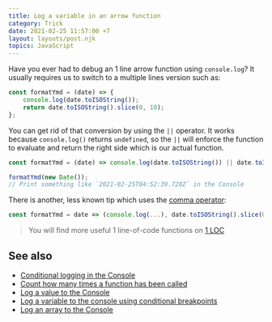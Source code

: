 ```yaml
---
title: Log a variable in an arrow function
category: Trick
date: 2021-02-25 11:57:00 +7
layout: layouts/post.njk
topics: JavaScript
---
```


Have you ever had to debug an 1 line arrow function using `console.log`? It usually requires us to switch to a multiple lines version such as:

```js
const formatYmd = (date) => {
    console.log(date.toISOString());
    return date.toISOString().slice(0, 10);
};
```

You can get rid of that conversion by using the `||` operator. It works because `console.log()` returns `undefined`, so the `||` will enforce the function to evaluate and return the right side which is our actual function.

```js
const formatYmd = (date) => console.log(date.toISOString()) || date.toISOString().slice(0, 10);

formatYmd(new Date());
// Print something like `2021-02-25T04:52:39.720Z` in the Console
```

There is another, less known tip which uses the [comma operator](/shorten-codes-with-the-comma-operator):

```js
const formatYmd = date => (console.log(...), date.toISOString().slice(0, 10));
```

> You will find more useful 1 line-of-code functions on [1 LOC](https://1loc.dev)

## See also

-   [Conditional logging in the Console](/conditional-logging-in-the-console/)
-   [Count how many times a function has been called](/count-how-many-times-a-function-has-been-called/)
-   [Log a value to the Console](/log-a-value-to-the-console/)
-   [Log a variable to the console using conditional breakpoints](/log-a-variable-to-the-console-using-conditional-breakpoints/)
-   [Log an array to the Console](/log-an-array-to-the-console/)
